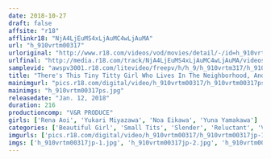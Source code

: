 ```yaml
---
date: 2018-10-27
draft: false
affsite: "r18"
afflinkr18: "NjA4LjEuMS4xLjAuMC4wLjAuMA"
url: "h_910vrtm00317"
urloriginal: "http://www.r18.com/videos/vod/movies/detail/-/id=h_910vrtm00317"
urlfinal: "http://media.r18.com/track/NjA4LjEuMS4xLjAuMC4wLjAuMA/videos/vod/movies/detail/-/id=h_910vrtm00317"
samplevid: "awspv3001.r18.com/litevideo/freepv/h/h_9/h_910vrtm317/h_910vrtm317_dmb_w.mp4"
title: "There's This Tiny Titty Girl Who Lives In The Neighborhood, And She's Always Prancing Around In A Tank Top With No Bra On Flashing Her Nipples At Me, So When I Slipped Her Some Aphrodisiacs, She Turned Into A Horny Beast! I Was Teasing Her Ultra Sensual Nipples While I Pumped Her Pussy! The Aphrodisiacs Worked So Good, She Started Bending Over Backwards In Spasmic Orgasmic Ecstasy!"
mainimgurl: "pics.r18.com/digital/video/h_910vrtm00317/h_910vrtm00317ps.jpg"
mainimgs: "h_910vrtm00317ps.jpg"
releasedate: "Jan. 12, 2018"
duration: 216
productioncomp: "V&R PRODUCE"
girls: ['Rena Aoi', 'Yukari Miyazawa', 'Noa Eikawa', 'Yuna Yamakawa']
categories: ['Beautiful Girl', 'Small Tits', 'Slender', 'Reluctant', 'Variety', 'Cowgirl', 'Substance Use', 'Hi-Def']
imgurls: ['pics.r18.com/digital/video/h_910vrtm00317/h_910vrtm00317jp-1.jpg', 'pics.r18.com/digital/video/h_910vrtm00317/h_910vrtm00317jp-2.jpg', 'pics.r18.com/digital/video/h_910vrtm00317/h_910vrtm00317jp-3.jpg', 'pics.r18.com/digital/video/h_910vrtm00317/h_910vrtm00317jp-4.jpg', 'pics.r18.com/digital/video/h_910vrtm00317/h_910vrtm00317jp-5.jpg', 'pics.r18.com/digital/video/h_910vrtm00317/h_910vrtm00317jp-6.jpg', 'pics.r18.com/digital/video/h_910vrtm00317/h_910vrtm00317jp-7.jpg', 'pics.r18.com/digital/video/h_910vrtm00317/h_910vrtm00317jp-8.jpg', 'pics.r18.com/digital/video/h_910vrtm00317/h_910vrtm00317jp-9.jpg', 'pics.r18.com/digital/video/h_910vrtm00317/h_910vrtm00317jp-10.jpg', 'pics.r18.com/digital/video/h_910vrtm00317/h_910vrtm00317jp-11.jpg', 'pics.r18.com/digital/video/h_910vrtm00317/h_910vrtm00317jp-12.jpg', 'pics.r18.com/digital/video/h_910vrtm00317/h_910vrtm00317jp-13.jpg', 'pics.r18.com/digital/video/h_910vrtm00317/h_910vrtm00317jp-14.jpg', 'pics.r18.com/digital/video/h_910vrtm00317/h_910vrtm00317jp-15.jpg', 'pics.r18.com/digital/video/h_910vrtm00317/h_910vrtm00317jp-16.jpg', 'pics.r18.com/digital/video/h_910vrtm00317/h_910vrtm00317jp-17.jpg', 'pics.r18.com/digital/video/h_910vrtm00317/h_910vrtm00317jp-18.jpg', 'pics.r18.com/digital/video/h_910vrtm00317/h_910vrtm00317jp-19.jpg', 'pics.r18.com/digital/video/h_910vrtm00317/h_910vrtm00317jp-20.jpg']
imgs: ['h_910vrtm00317jp-1.jpg', 'h_910vrtm00317jp-2.jpg', 'h_910vrtm00317jp-3.jpg', 'h_910vrtm00317jp-4.jpg', 'h_910vrtm00317jp-5.jpg', 'h_910vrtm00317jp-6.jpg', 'h_910vrtm00317jp-7.jpg', 'h_910vrtm00317jp-8.jpg', 'h_910vrtm00317jp-9.jpg', 'h_910vrtm00317jp-10.jpg', 'h_910vrtm00317jp-11.jpg', 'h_910vrtm00317jp-12.jpg', 'h_910vrtm00317jp-13.jpg', 'h_910vrtm00317jp-14.jpg', 'h_910vrtm00317jp-15.jpg', 'h_910vrtm00317jp-16.jpg', 'h_910vrtm00317jp-17.jpg', 'h_910vrtm00317jp-18.jpg', 'h_910vrtm00317jp-19.jpg', 'h_910vrtm00317jp-20.jpg']
---
```

